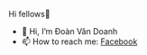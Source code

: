 Hi fellows👋
- 👋 Hi, I’m Đoàn Văn Doanh
- 📫 How to reach me: <a href="https://fb.com/itdoanh">Facebook</a>

